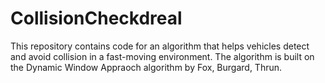 # CollisionCheckdreal

This repository contains code for an algorithm that helps vehicles detect and avoid collision in a fast-moving environment. The algorithm is built on
the Dynamic Window Appraoch algorithm by Fox, Burgard, Thrun.
